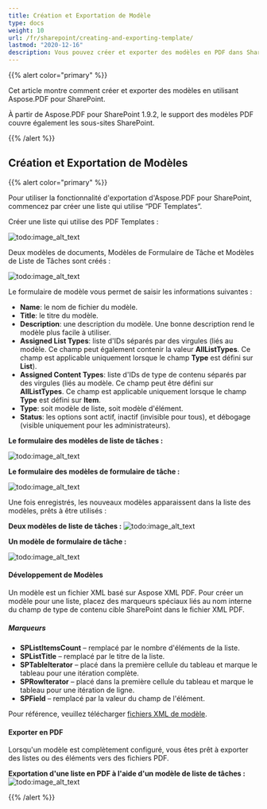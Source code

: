 ```yaml
---
title: Création et Exportation de Modèle
type: docs
weight: 10
url: /fr/sharepoint/creating-and-exporting-template/
lastmod: "2020-12-16"
description: Vous pouvez créer et exporter des modèles en PDF dans SharePoint en utilisant PDF SharePoint API.
---
```


{{% alert color="primary" %}}

Cet article montre comment créer et exporter des modèles en utilisant Aspose.PDF pour SharePoint.

À partir de Aspose.PDF pour SharePoint 1.9.2, le support des modèles PDF couvre également les sous-sites SharePoint.

{{% /alert %}}

## **Création et Exportation de Modèles**
{{% alert color="primary" %}}

Pour utiliser la fonctionnalité d'exportation d'Aspose.PDF pour SharePoint, commencez par créer une liste qui utilise “PDF Templates”.

Créer une liste qui utilise des PDF Templates :

![todo:image_alt_text](creating-and-exporting-template_1.png)

Deux modèles de documents, Modèles de Formulaire de Tâche et Modèles de Liste de Tâches sont créés :

![todo:image_alt_text](creating-and-exporting-template_2.png)

Le formulaire de modèle vous permet de saisir les informations suivantes :

- **Name**: le nom de fichier du modèle.
- **Title**: le titre du modèle.
 - **Description**: une description du modèle. Une bonne description rend le modèle plus facile à utiliser.
- **Assigned List Types**: liste d'IDs séparés par des virgules (liés au modèle. Ce champ peut également contenir la valeur **AllListTypes**. Ce champ est applicable uniquement lorsque le champ **Type** est défini sur **List**).
- **Assigned Content Types**: liste d'IDs de type de contenu séparés par des virgules (liés au modèle. Ce champ peut être défini sur **AllListTypes**. Ce champ est applicable uniquement lorsque le champ **Type** est défini sur **Item**.
- **Type**: soit modèle de liste, soit modèle d'élément.
- **Status**: les options sont actif, inactif (invisible pour tous), et débogage (visible uniquement pour les administrateurs).

**Le formulaire des modèles de liste de tâches :**

![todo:image_alt_text](creating-and-exporting-template_3.png)




**Le formulaire des modèles de formulaire de tâche :**

![todo:image_alt_text](creating-and-exporting-template_4.png)




Une fois enregistrés, les nouveaux modèles apparaissent dans la liste des modèles, prêts à être utilisés :


**Deux modèles de liste de tâches :**
![todo:image_alt_text](creating-and-exporting-template_5.png)

**Un modèle de formulaire de tâche :**

![todo:image_alt_text](creating-and-exporting-template_6.png)

#### **Développement de Modèles**
Un modèle est un fichier XML basé sur Aspose XML PDF. Pour créer un modèle pour une liste, placez des marqueurs spéciaux liés au nom interne du champ de type de contenu cible SharePoint dans le fichier XML PDF.
##### **Marqueurs**
- **SPListItemsCount** – remplacé par le nombre d'éléments de la liste.
- **SPListTitle** – remplacé par le titre de la liste.
- **SPTableIterator** – placé dans la première cellule du tableau et marque le tableau pour une itération complète.
- **SPRowIterator** – placé dans la première cellule du tableau et marque le tableau pour une itération de ligne.
- **SPField** – remplacé par la valeur du champ de l'élément.

Pour référence, veuillez télécharger [fichiers XML de modèle](attachments/8421394/8618082.zip).
#### **Exporter en PDF**
Lorsqu'un modèle est complètement configuré, vous êtes prêt à exporter des listes ou des éléments vers des fichiers PDF.

**Exportation d'une liste en PDF à l'aide d'un modèle de liste de tâches :**
![todo:image_alt_text](creating-and-exporting-template_7.png)

{{% /alert %}}